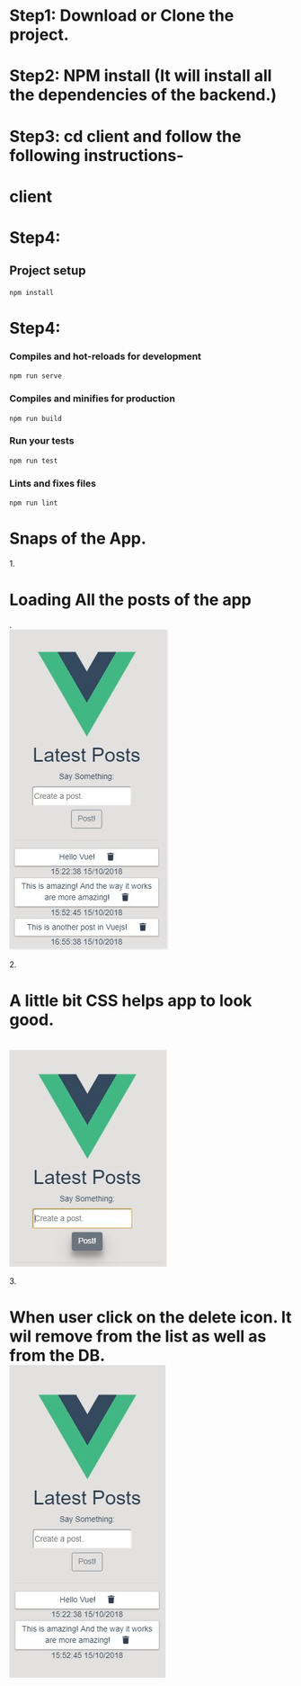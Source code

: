 # Step1: Download or Clone the project.

# Step2: NPM install (It will install all the dependencies of the backend.)

# Step3: cd client and follow the following instructions-

# client

# Step4:

## Project setup

```
npm install
```

# Step4:

### Compiles and hot-reloads for development

```
npm run serve
```

### Compiles and minifies for production

```
npm run build
```

### Run your tests

```
npm run test
```

### Lints and fixes files

```
npm run lint
```

# Snaps of the App. 
1.<br/>
<h1>Loading All the posts of the app</h1>.<br/>
<img src="./client/snaps/1.JPG"><br/>

2.<br/>
<h1>A little bit CSS helps app to look good.</h1><br/>
<img src="./client/snaps/2.JPG"><br/>

3.<br/>
<h1>When user click on the delete icon. It wil remove from the list as well as from the DB.<br/>
<img src="./client/snaps/3.JPG"><br/>
